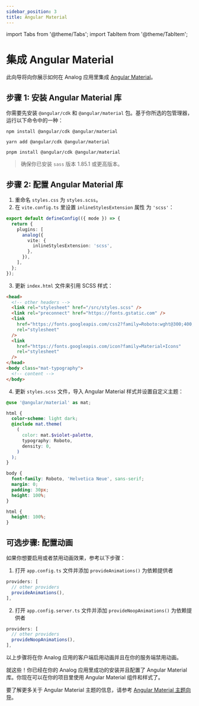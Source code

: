 ```yaml
---
sidebar_position: 3
title: Angular Material
---
```


import Tabs from '@theme/Tabs';
import TabItem from '@theme/TabItem';

# 集成 Angular Material

此向导将向你展示如何在 Analog 应用里集成 [Angular Material](https://material.angular.io)。

## 步骤 1: 安装 Angular Material 库

你需要先安装 `@angular/cdk` 和 `@angular/material` 包。基于你所选的包管理器，运行以下命令中的一种：

<Tabs groupId="package-manager">
  <TabItem value="npm">

```shell
npm install @angular/cdk @angular/material
```

  </TabItem>

  <TabItem label="yarn" value="yarn">

```shell
yarn add @angular/cdk @angular/material
```

  </TabItem>

  <TabItem value="pnpm">

```shell
pnpm install @angular/cdk @angular/material
```

  </TabItem>
</Tabs>

> 确保你已安装 `sass` 版本 1.85.1 或更高版本。

## 步骤 2: 配置 Angular Material 库

1. 重命名 `styles.css` 为 `styles.scss`。
2. 在 `vite.config.ts` 里设置 `inlineStylesExtension` 属性 为 `'scss'`：

```ts
export default defineConfig(({ mode }) => {
  return {
    plugins: [
      analog({
        vite: {
          inlineStylesExtension: 'scss',
        },
      }),
    ],
  };
});
```

3. 更新 `index.html` 文件来引用 SCSS 样式：

```html
<head>
  <!-- other headers -->
  <link rel="stylesheet" href="/src/styles.scss" />
  <link rel="preconnect" href="https://fonts.gstatic.com" />
  <link
    href="https://fonts.googleapis.com/css2?family=Roboto:wght@300;400;500&display=swap"
    rel="stylesheet"
  />
  <link
    href="https://fonts.googleapis.com/icon?family=Material+Icons"
    rel="stylesheet"
  />
</head>
<body class="mat-typography">
  <!-- content -->
</body>
```

4. 更新 `styles.scss` 文件，导入 Angular Material 样式并设置自定义主题：

```scss
@use '@angular/material' as mat;

html {
  color-scheme: light dark;
  @include mat.theme(
    (
      color: mat.$violet-palette,
      typography: Roboto,
      density: 0,
    )
  );
}

body {
  font-family: Roboto, 'Helvetica Neue', sans-serif;
  margin: 0;
  padding: 30px;
  height: 100%;
}

html {
  height: 100%;
}
```

## 可选步骤: 配置动画

如果你想要启用或者禁用动画效果，参考以下步骤：

1. 打开 `app.config.ts` 文件并添加 `provideAnimations()` 为依赖提供者

```ts
providers: [
  // other providers
  provideAnimations(),
],
```

2. 打开 `app.config.server.ts` 文件并添加 `provideNoopAnimations()` 为依赖提供者

```ts
providers: [
  // other providers
  provideNoopAnimations(),
],
```

以上步骤将在你 Analog 应用的客户端启用动画并且在你的服务端禁用动画。

就这些！你已经在你的 Analog 应用里成功的安装并且配置了 Angular Material 库。你现在可以在你的项目里使用 Angular Material 组件和样式了。

要了解更多关于 Angular Material 主题的信息，请参考 [Angular Material 主题向导](https://material.angular.io/guide/theming)。
